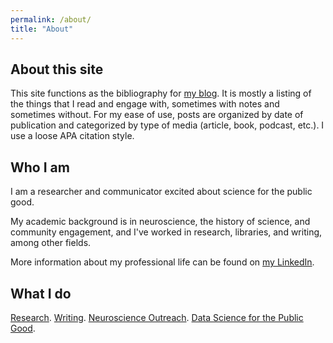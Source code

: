 ```yaml
---
permalink: /about/
title: "About"
---
```

## About this site
This site functions as the bibliography for [my blog](https://www.elliotping.com). It is mostly a listing of the things that I read and engage with, sometimes with notes and sometimes without. For my ease of use, posts are organized by date of publication and categorized by type of media (article, book, podcast, etc.). I use a loose APA citation style. 

## Who I am 

I am a researcher and communicator excited about science for the public good.

My academic background is in neuroscience, the history of science, and community engagement, and I've worked in research, libraries, and writing, among other fields.

More information about my professional life can be found on [my LinkedIn](https://www.linkedin.com/in/elliotping/). 

## What I do 

[Research](https://wagner-lab.com). [Writing](https://www.elliotping.com/publications). [Neuroscience Outreach](https://www.neuroscienceoutreach.org/). [Data Science for the Public Good](https://www.codeforamerica.org/). 

